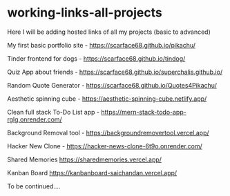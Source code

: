# working-links-all-projects
Here I will be adding hosted links of all my projects (basic to advanced)

My first basic portfolio site - https://scarface68.github.io/pikachu/

Tinder frontend for dogs - https://scarface68.github.io/tindog/

Quiz App about friends - https://scarface68.github.io/superchalis.github.io/

Random Quote Generator - https://scarface68.github.io/Quotes4Pikachu/

Aesthetic spinning cube - https://aesthetic-spinning-cube.netlify.app/

Clean full stack To-Do List app - https://mern-stack-todo-app-rglg.onrender.com/

Background Removal tool - https://backgroundremovertool.vercel.app/

Hacker New Clone - https://hacker-news-clone-6t9o.onrender.com/

Shared Memories https://sharedmemories.vercel.app/

Kanban Board https://kanbanboard-saichandan.vercel.app/

To be continued....
